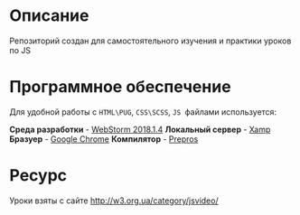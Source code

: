 # Описание
Репозиторий создан для самостоятельного изучения и практики уроков по JS

# Программное обеспечение
Для удобной работы с `HTML\PUG`, `CSS\SCSS`, `JS `файлами используется:

**Cреда разработки** - [WebStorm 2018.1.4](https://www.jetbrains.com/webstorm/ "WebStorm 2018.1.4")
**Локальный сервер** - [Xamp](https://www.apachefriends.org/ru/index.html "Xamp")
**Бразуер** - [Google Chrome](https://www.google.com/intl/ru_ALL/chrome/ "Google Chrome")
**Компилятор** - [Prepros](https://prepros.io/ "Prepros")


# Ресурс
Уроки взяты с сайте http://w3.org.ua/category/jsvideo/
